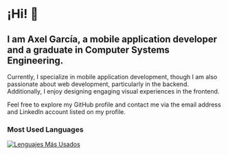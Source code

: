 # ¡Hi! 👋

## I am Axel García, a mobile application developer and a graduate in Computer Systems Engineering.

Currently, I specialize in mobile application development, though I am also passionate about web development, particularly in the backend. Additionally, I enjoy designing engaging visual experiences in the frontend.

Feel free to explore my GitHub profile and contact me via the email address and LinkedIn account listed on my profile.

### Most Used Languages

[![Lenguajes Más Usados](https://github-readme-stats.vercel.app/api/top-langs/?username=Axelrpg&layout=compact)](https://github.com/Axelrpg)

